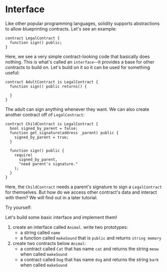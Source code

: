 # Interface

Like other popular programming languages, solidity supports abstractions to allow blueprinting contracts. Let's see an example:

```
contract LegalContract {
  function sign() public;
}
```

Here, we see a very simple contract-looking code that basically does nothing. This is what's called an `interface`--it provides a base for other contracts to build on. Let's build on it so it can be used for something useful:

```
contract AdultContract is LegalContract {
  function sign() public returns() {

  }
}
```

The adult can sign anything whenever they want. We can also create another contract off of `LegalContract`:

```
contract ChildContract is LegalContract {
  bool signed_by_parent = false;
  function get_signature(address _parent) public {
    signed_by_parent = true;
  }

  function sign() public {
    require(
      signed_by_parent,
      "need parent's signature."
    );
  }
}
```

Here, the `ChildContract` needs a parent's signature to sign a `LegalContract` for themselves. But how do we access other contract's data and interact with them? We will find out in a later tutorial.

Try yourself:

Let's build some basic interface and implement them!

  1. create an interface called `Animal`. write two prototypes:
     * a string called `name`
     * a function called `makeSound` that is `public` and returns `string memory`
  1. create two contracts below `Animal`:
     * a contract called `Cat` that has name `cat` and returns the string `meow` when called `makeSound`
     * a contract called `Dog` that has name `dog` and returns the string `bark` when called `makeSound`
